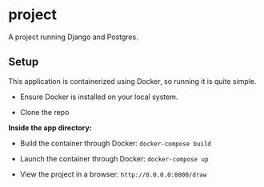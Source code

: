 # project
A project running Django and Postgres.
## Setup

This application is containerized using Docker, so running it is quite simple.

- Ensure Docker is installed on your local system.

- Clone the repo

**Inside the app directory:**
- Build the container through Docker: ```docker-compose build```

- Launch the container through Docker: ```docker-compose up```

- View the project in a browser: ```http://0.0.0.0:8000/draw```

